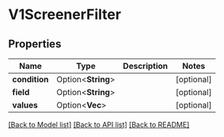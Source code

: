 # V1ScreenerFilter

## Properties

Name | Type | Description | Notes
------------ | ------------- | ------------- | -------------
**condition** | Option<**String**> |  | [optional]
**field** | Option<**String**> |  | [optional]
**values** | Option<**Vec<String>**> |  | [optional]

[[Back to Model list]](../README.md#documentation-for-models) [[Back to API list]](../README.md#documentation-for-api-endpoints) [[Back to README]](../README.md)


